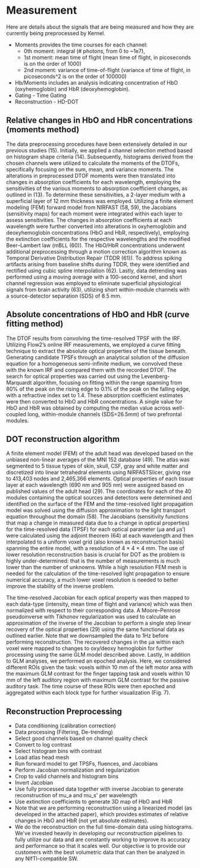 
# Measurement
Here are details about the signals that are being measured and how they are currently being preprocessed by Kernel.

- Moments provides the time courses for each channel:
    - 0th moment: integral (# photons, from 0 to ~1e7),
    - 1st moment: mean time of flight (mean time of flight, in picoseconds is on the order of 1000)
    - 2nd moment: variance of time-of-flight (variance of time of flight, in picoseconds^2 is on the order of 100000)
- Hb/Moments includes an analysis indicating concentration of HbO (oxyhemoglobin) and HbR (deoxyhemoglobin). 
- Gating - Time Gating
- Reconstruction - HD-DOT


## Relative changes in HbO and HbR concentrations (moments method)
The data preprocessing procedures have been extensively detailed in our previous studies (15). Initially, we applied a channel selection method based on histogram shape criteria (14). Subsequently, histograms derived from the chosen channels were utilized to calculate the moments of the DTOFs, specifically focusing on the sum, mean, and variance moments. The alterations in preprocessed DTOF moments were then translated into changes in absorption coefficients for each wavelength, employing the sensitivities of the various moments to absorption coefficient changes, as outlined in (13). To determine these sensitivities, a 2-layer medium with a superficial layer of 12 mm thickness was employed. Utilizing a finite element modeling (FEM) forward model from NIRFAST (58, 59), the Jacobians (sensitivity maps) for each moment were integrated within each layer to assess sensitivities. The changes in absorption coefficients at each wavelength were further converted into alterations in oxyhemoglobin and deoxyhemoglobin concentrations (HbO and HbR, respectively), employing the extinction coefficients for the respective wavelengths and the modified Beer–Lambert law (mBLL (60)). The HbO/HbR concentrations underwent additional preprocessing through a motion correction algorithm known as Temporal Derivative Distribution Repair (TDDR (61)). To address spiking artifacts arising from baseline shifts during TDDR, they were identified and rectified using cubic spline interpolation (62). Lastly, data detrending was performed using a moving average with a 100-second kernel, and short channel regression was employed to eliminate superficial physiological signals from brain activity (63), utilizing short within-module channels with a source-detector separation (SDS) of 8.5 mm.

## Absolute concentrations of HbO and HbR (curve fitting method)
The DTOF results from convolving the time-resolved TPSF with the IRF. Utilizing Flow2’s online IRF measurements, we employed a curve fitting technique to extract the absolute optical properties of the tissue beneath. Generating candidate TPSFs through an analytical solution of the diffusion equation for a homogeneous semi-infinite medium, we convolved these with the known IRF and compared them with the recorded DTOF. The search for optical properties was carried out using the Levenberg-Marquardt algorithm, focusing on fitting within the range spanning from 80% of the peak on the rising edge to 0.1% of the peak on the falling edge, with a refractive index set to 1.4. These absorption coefficient estimates were then converted to HbO and HbR concentrations. A single value for HbO and HbR was obtained by computing the median value across well-coupled long, within-module channels (SDS=26.5mm) of two prefrontal modules.

## DOT reconstruction algorithm
A finite element model (FEM) of the adult head was developed based on the unbiased non-linear averages of the MNI 152 database (49). The atlas was segmented to 5 tissue types of skin, skull, CSF, gray and white matter and discretized into linear tetrahedral elements using NIRFASTSlicer, giving rise to 413,403 nodes and 2,465,366 elements. Optical properties of each tissue layer at each wavelength (690 nm and 905 nm) were assigned based on published values of the adult head (29). The coordinates for each of the 40 modules containing the optical sources and detectors were determined and identified on the surface of the FEM and the time-resolved light propagation model was solved using the diffusion approximation to the light transport equation throughout the domain (58). The Jacobians (sensitivity functions that map a change in measured data due to a change in optical properties) for the time-resolved data (TPSF) for each optical parameter (μa and μs′) were calculated using the adjoint theorem (64) at each wavelength and then interpolated to a uniform voxel grid (also known as reconstruction basis) spanning the entire model, with a resolution of 4 × 4 × 4 mm. The use of lower resolution reconstruction basis is crucial for DOT as the problem is highly under-determined: that is the number of measurements is much lower than the number of unknowns. While a high resolution FEM mesh is needed for the calculation of the time-resolved light propagation to ensure numerical accuracy, a much lower voxel resolution is needed to better improve the stability of the inverse problem.

The time-resolved Jacobian for each optical property was then mapped to each data-type (intensity, mean time of flight and variance) which was then normalized with respect to their corresponding data. A Moore–Penrose pseudoinverse with Tikhonov regularization was used to calculate an approximation of the inverse of the Jacobian to perform a single step linear recovery of the optical properties (29) using the same functional data as outlined earlier. Note that we downsampled the data to 1Hz before performing reconstruction. The recovered changes in the μa within each voxel were mapped to changes to oxy/deoxy hemoglobin for further processing using the same GLM model described above. Lastly, in addition to GLM analyses, we performed an epoched analysis. Here, we considered different ROIs given the task: voxels within 10 mm of the left motor area with the maximum GLM contrast for the finger tapping task and voxels within 10 mm of the left auditory region with maximum GLM contrast for the passive auditory task. The time course of these ROIs were then epoched and aggregated within each block type for further visualization (Fig. 7).
  
## Reconstruction Preprocessing
- Data conditioning (calibration correction)
- Data processing (Filtering, De-trending)
- Select good channels based on channel quality check
- Convert to log contrast
- Select histogram bins with contrast
- Load atlas head mesh
- Run forward model to get TPSFs, fluences, and Jacobians
- Perform Jacobian normalization and regularization
- Crop to valid channels and histogram bins
- Invert Jacobian
- Use fully processed data together with inverse Jacobian to generate reconstruction of mu_a and mu_s' per wavelength
- Use extinction coefficients to generate 3D map of HbO and HbR
- Note that we are performing reconstruction using a linearized model (as developed in the attached paper), which provides estimates of relative changes in HbO and HbR (not yet absolute estimates).
- We do the reconstruction on the full time-domain data using histograms. We've invested heavily in developing our reconstruction pipelines to fully utilize our data and are constantly working to improve its accuracy and performance so that it scales well. Our objective is to provide our customers with the best volumetric data that can then be analyzed in any NIfTI-compatible SW.
